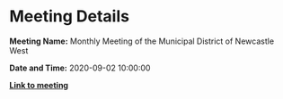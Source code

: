 # Meeting Details

**Meeting Name:** Monthly Meeting of the Municipal District of Newcastle West

**Date and Time:** 2020-09-02 10:00:00

**<a href="https://www.limerick.ie/council/whats-on/monthly-meeting-municipal-district-newcastle-west-53" target="_blank">Link to meeting</a>**
